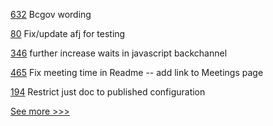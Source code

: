 
[632](https://github.com/hyperledger-labs/business-partner-agent/pull/632) Bcgov wording

[80](https://github.com/hyperledger/aries-mobile-agent-react-native/pull/80) Fix/update afj for testing

[346](https://github.com/hyperledger/aries-agent-test-harness/pull/346) further increase waits in javascript backchannel

[465](https://github.com/hyperledger/aries-framework-javascript/pull/465) Fix meeting time in Readme -- add link to Meetings page

[194](https://github.com/hyperledger/transact/pull/194) Restrict just doc to published configuration 


[See more >>>](https://start-here.hyperledger.org/pull-requests)
